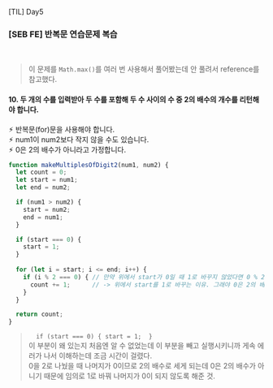 [TIL] Day5

### [SEB FE] 반복문 연습문제 복습
<br/>

>이 문제를 `Math.max()`를 여러 번 사용해서 풀어봤는데 안 풀려서 reference를 참고했다.
#### 10. 두 개의 수를 입력받아 두 수를 포함해 두 수 사이의 수 중 2의 배수의 개수를 리턴해야 합니다.

⚡︎ 반복문(for)문을 사용해야 합니다. <br/>
⚡︎ num1이 num2보다 작지 않을 수도 있습니다. <br/>
⚡︎ 0은 2의 배수가 아니라고 가정합니다.

```javascript
function makeMultiplesOfDigit2(num1, num2) {
  let count = 0;
  let start = num1;
  let end = num2;

  if (num1 > num2) {
    start = num2;
    end = num1;
  }

  if (start === 0) {
    start = 1; 
  }
  
  for (let i = start; i <= end; i++) {
    if (i % 2 === 0) { // 만약 위에서 start가 0일 때 1로 바꾸지 않았다면 0 % 2 === 0 이 성립하므로 0도 2의 배수로 count.
      count += 1;      // -> 위에서 start를 1로 바꾸는 이유. 그래야 0은 2의 배수도 세지 않으므로.
    }
  }

  return count;
}
```

> `  if (start === 0) {
    start = 1; 
  }` 
  <br/>이 부분이 왜 있는지 처음엔 알 수 없었는데 이 부분을 빼고 실행시키니까 게속 에러가 나서 이해하는데 조금 시간이 걸렸다.
  <br/>0을 2로 나눴을 때 나머지가 0이므로 2의 배수로 세게 되는데 0은 2의 배수가 아니기 때문에 임의로 1로 바꿔 나머지가 0이 되지 않도록 해준 것.
